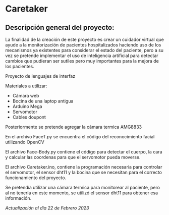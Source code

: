 # Caretaker
## Descripción general del proyecto: 

La finalidad de la creación de este proyecto es crear un cuidador virtual que ayude a la monitorización de pacientes hospitalizados haciendo uso de los mecanismos ya existentes para considerar el estado del paciente, pero a su vez se pretende implementar el uso de inteligencia artificial para detectar cambios que pudieran ser sutiles pero muy importantes para la mejora de los pacientes. 

Proyecto de lenguajes de interfaz

Materiales a utilizar: 
- Cámara web
- Bocina de una laptop antigua
- Arduino Mega
- Servomotor
- Cables doupont

Posteriormente se pretende agregar la cámara termica AMG8833

En el archivo FaceT.py se encuentra el código del reconocimiento facial utilizando OpenCV

El archivo Face-Body.py contiene el código para detectar el cuerpo, la cara y calcular las coordenas para que el servomotor pueda moverse.

El archivo Caretaker.ino, contiene la programación necesaria para controlar el servomotor, el sensor dht11 y la bocina que se necesitan para el correcto funcionamiento del proyecto. 

Se pretendía utilizar una cámara termica para monitorear al paciente, pero al no tenerla en este momento, se utilizó el sensor dht11 para obtener esa información.

*Actualización al día 22 de Febrero 2023*


